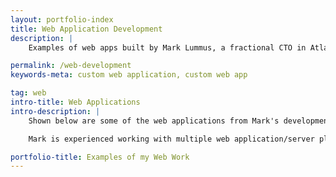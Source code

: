 ```yaml
---
layout: portfolio-index
title: Web Application Development
description: |
    Examples of web apps built by Mark Lummus, a fractional CTO in Atlanta who develops custom web applications.

permalink: /web-development
keywords-meta: custom web application, custom web app

tag: web
intro-title: Web Applications
intro-description: |
    Shown below are some of the web applications from Mark's development portfolio.

    Mark is experienced working with multiple web application/server platforms including .NET, PHP, Django(Python), and NodeJS(Javascript/Express/Loopback).

portfolio-title: Examples of my Web Work
---
```

